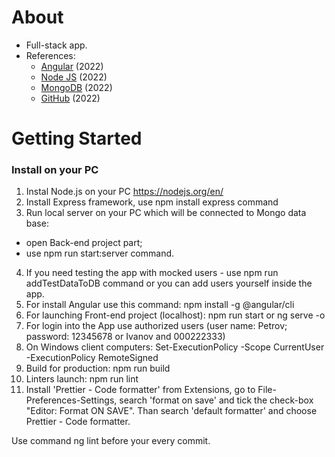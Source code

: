 # About

- Full-stack app.
- References:
  - [Angular](https://angular.io/) (2022)
  - [Node JS](https://nodejs.org/en/) (2022)
  - [MongoDB](https://www.mongodb.com/) (2022)
  - [GitHub](https://github.com/) (2022)

# Getting Started

### Install on your PC

1. Instal Node.js on your PC https://nodejs.org/en/
2. Install Express framework, use npm install express command
3. Run local server on your PC which will be connected to Mongo data base:

- open Back-end project part;
- use npm run start:server command.

4. If you need testing the app with mocked users - use npm run addTestDataToDB command or you can add users yourself inside the app.
5. For install Angular use this command: npm install -g @angular/cli
6. For launching Front-end project (localhost): npm run start or ng serve -o
7. For login into the App use authorized users (user name: Petrov; password: 12345678 or Ivanov and 000222333)
8. On Windows client computers: Set-ExecutionPolicy -Scope CurrentUser -ExecutionPolicy RemoteSigned
9. Build for production: npm run build
10. Linters launch: npm run lint
11. Install 'Prettier - Code formatter' from Extensions, go to File-Preferences-Settings, search 'format on save' and tick the check-box "Editor: Format ON SAVE". Than search 'default formatter' and choose Prettier - Code formatter.

Use command ng lint before your every commit.
